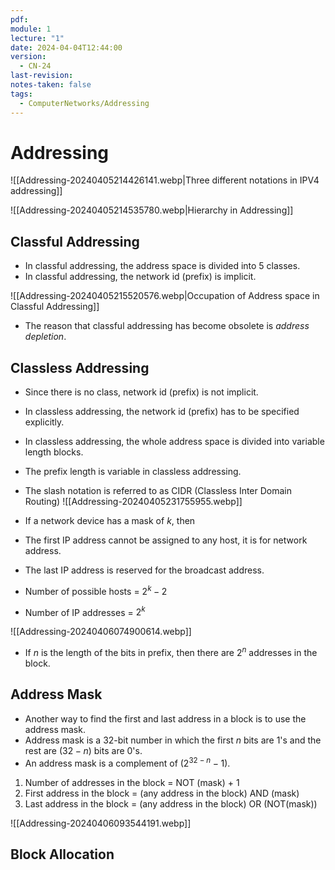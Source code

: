 ```yaml
---
pdf: 
module: 1
lecture: "1"
date: 2024-04-04T12:44:00
version:
  - CN-24
last-revision: 
notes-taken: false
tags:
  - ComputerNetworks/Addressing
---
```

# Addressing

![[Addressing-20240405214426141.webp|Three different notations in IPV4 addressing]]


![[Addressing-20240405214535780.webp|Hierarchy in Addressing]]


## Classful Addressing
- In classful addressing, the address space is divided into 5 classes.
- In classful addressing, the network id (prefix) is implicit.

![[Addressing-20240405215520576.webp|Occupation of Address space in Classful Addressing]]

- The reason that classful addressing has become obsolete is *address depletion*.

## Classless Addressing

- Since there is no class, network id (prefix) is not implicit.
- In classless addressing, the network id (prefix) has to be specified explicitly.
- In classless addressing, the whole address space is divided into variable length blocks.
- The prefix length is variable in classless addressing.
- The slash notation is referred to as CIDR (Classless Inter Domain Routing)
![[Addressing-20240405231755955.webp]]

- If a network device has a mask of $k$, then 
- The first IP address cannot be assigned to any host, it is for network address.
- The last IP address is reserved for the broadcast address.
- Number of possible hosts = $2^k - 2$
- Number of IP addresses = $2^k$

![[Addressing-20240406074900614.webp]]

- If $n$ is the length of the bits in prefix, then there are $2^n$ addresses in the block.

## Address Mask
- Another way to find the first and last address in a block is to use the address mask.
- Address mask is a 32-bit number in which the first $n$ bits are 1's and the rest are $(32 - n)$ bits are 0's.
- An address mask is a complement of $(2^{32 - n} - 1)$.

1. Number of addresses in the block = NOT (mask) + 1
2. First address in the block = (any address in the block) AND (mask)
3. Last address in the block = (any address in the block) OR (NOT(mask))

![[Addressing-20240406093544191.webp]]

## Block Allocation


